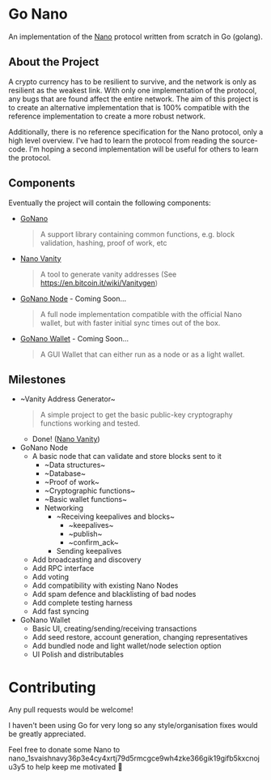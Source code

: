 Go Nano
=======

An implementation of the [Nano](https://nano.org/) protocol written from scratch in Go (golang).

About the Project
-----------------

A crypto currency has to be resilient to survive, and the network is only as resilient as the weakest link. With only one implementation of the protocol, any bugs that are found affect the entire network. The aim of this project is to create an alternative implementation that is 100% compatible with the reference implementation to create a more robust network.

Additionally, there is no reference specification for the Nano protocol, only a high level overview. I've had to learn the protocol from reading the source-code. I'm hoping a second implementation will be useful for others to learn the protocol.

Components
----------

Eventually the project will contain the following components:

 * [GoNano](https://github.com/svaishnavy/nano)
    > A support library containing common functions, e.g. block validation, hashing, proof of work, etc
 * [Nano Vanity](https://github.com/svaishnavy/nano-vanity)
    > A tool to generate vanity addresses (See https://en.bitcoin.it/wiki/Vanitygen)
 * [GoNano Node](#) - Coming Soon...
    > A full node implementation compatible with the official Nano wallet, but with faster initial sync times out of the box.
 * [GoNano Wallet](#) - Coming Soon...
    > A GUI Wallet that can either run as a node or as a light wallet.

Milestones
----------

  * ~Vanity Address Generator~
    > A simple project to get the basic public-key cryptography functions working and tested.
    - Done! ([Nano Vanity](https://github.com/svaishnavy/nano-vanity))
  * GoNano Node
    * A basic node that can validate and store blocks sent to it
        * ~Data structures~
        * ~Database~
        * ~Proof of work~
        * ~Cryptographic functions~
        * ~Basic wallet functions~
        * Networking
            * ~Receiving keepalives and blocks~
                - ~keepalives~
                - ~publish~
                - ~confirm_ack~
            * Sending keepalives
    * Add broadcasting and discovery
    * Add RPC interface
    * Add voting
    * Add compatibility with existing Nano Nodes
    * Add spam defence and blacklisting of bad nodes
    * Add complete testing harness
    * Add fast syncing
  * GoNano Wallet
    * Basic UI, creating/sending/receiving transactions
    * Add seed restore, account generation, changing representatives
    * Add bundled node and light wallet/node selection option
    * UI Polish and distributables

Contributing
============

Any pull requests would be welcome!

I haven't been using Go for very long so any style/organisation fixes would be greatly appreciated.

Feel free to donate some Nano to nano_1svaishnavy36p3e4cy4xrtj79d5rmcgce9wh4zke366gik19gifb5kxcnoju3y5 to help keep me motivated :beers:

